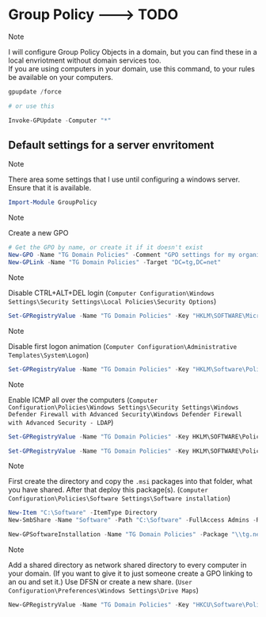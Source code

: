 # Group Policy ---> TODO

> [!NOTE]
> I will configure Group Policy Objects in a domain, but you can find these in a local envriotment without domain services too. <br>If you are using computers in your domain, use this command, to your rules be available on your computers.

```powershell
gpupdate /force

# or use this

Invoke-GPUpdate -Computer "*"
```

## Default settings for a server envritoment

> [!NOTE]
> There area some settings that I use until configuring a windows server. Ensure that it is available.

```powershell
Import-Module GroupPolicy
```

> [!NOTE]
> Create a new GPO

```powershell
# Get the GPO by name, or create it if it doesn't exist
New-GPO -Name "TG Domain Policies" -Comment "GPO settings for my organization"
New-GPLink -Name "TG Domain Policies" -Target "DC=tg,DC=net"
```

> [!NOTE]
> Disable CTRL+ALT+DEL login (`Computer Configuration\Windows Settings\Security Settings\Local Policies\Security Options`)

```powershell
Set-GPRegistryValue -Name "TG Domain Policies" -Key "HKLM\SOFTWARE\Microsoft\Windows\CurrentVersion\Policies\System" -ValueName "DisableCAD" -Type DWord -Value 0
```

> [!NOTE]
> Disable first logon animation (`Computer Configuration\Administrative Templates\System\Logon`)

```powershell
Set-GPRegistryValue -Name "TG Domain Policies" -Key "HKLM\Software\Policies\Microsoft\Windows\System" -ValueName "EnableFirstLogonAnimation" -Type DWord -Value 0
```

> [!NOTE]
> Enable ICMP all over the computers (`Computer Configuration\Policies\Windows Settings\Security Settings\Windows Defender Firewall with Advanced Security\Windows Defender Firewall with Advanced Security - LDAP`)

```powershell
Set-GPRegistryValue -Name "TG Domain Policies" -Key HKLM\SOFTWARE\Policies\Microsoft\WindowsFirewall\DomainProfile\GloballyOpenPorts\List -ValueName "7:IPv4" -Type String -Value "7:TCP:7:*:Enabled:@FirewallAPI.dll,-28502"

Set-GPRegistryValue -Name "TG Domain Policies" -Key HKLM\SOFTWARE\Policies\Microsoft\WindowsFirewall\DomainProfile\GloballyOpenPorts\List -ValueName "7:IPv6" -Type String -Value "7:TCP:7:*:Enabled:@FirewallAPI.dll,-28502"
```

> [!NOTE]
> First create the directory and copy the `.msi` packages into that folder, what you have shared. After that deploy this package(s). (`Computer Configuration\Policies\Software Settings\Software installation`)

```powershell
New-Item "C:\Software" -ItemType Directory
New-SmbShare -Name "Software" -Path "C:\Software" -FullAccess Admins -ReadAccess Everyone
```

```powershell
New-GPSoftwareInstallation -Name "TG Domain Policies" -Package "\\tg.net\software\firefox.msi" -AssignmentMethod Assigned
```

> [!NOTE]
> Add a shared directory as network shared directory to every computer in your domain. (If you want to give it to just someone create a GPO linking to an ou and set it.) Use DFSN or create a new share. (`User Configuration\Preferences\Windows Settings\Drive Maps`)

```powershell
New-GPRegistryValue -Name "TG Domain Policies" -Key "HKCU\Software\Policies\Microsoft\Windows\Network Connections" -ValueName "NC_AllowNetSetup" -Type DWord -Value 1; New-GPDriveMapping -DriveLetter "H:" -Location "\\TG.NET\Files" -Reconnect $true
```
